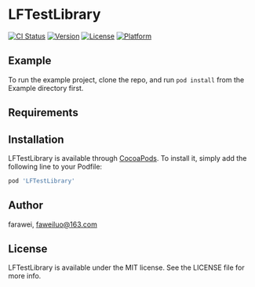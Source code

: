 # LFTestLibrary

[![CI Status](https://img.shields.io/travis/farawei/LFTestLibrary.svg?style=flat)](https://travis-ci.org/farawei/LFTestLibrary)
[![Version](https://img.shields.io/cocoapods/v/LFTestLibrary.svg?style=flat)](https://cocoapods.org/pods/LFTestLibrary)
[![License](https://img.shields.io/cocoapods/l/LFTestLibrary.svg?style=flat)](https://cocoapods.org/pods/LFTestLibrary)
[![Platform](https://img.shields.io/cocoapods/p/LFTestLibrary.svg?style=flat)](https://cocoapods.org/pods/LFTestLibrary)

## Example

To run the example project, clone the repo, and run `pod install` from the Example directory first.

## Requirements

## Installation

LFTestLibrary is available through [CocoaPods](https://cocoapods.org). To install
it, simply add the following line to your Podfile:

```ruby
pod 'LFTestLibrary'
```

## Author

farawei, faweiluo@163.com

## License

LFTestLibrary is available under the MIT license. See the LICENSE file for more info.

